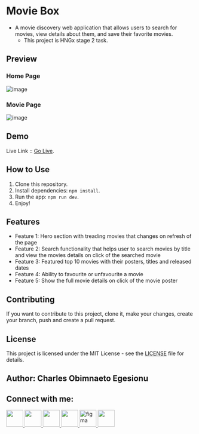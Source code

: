 # Movie Box

- A movie discovery web application that allows users to search for movies, view details about them, and save their favorite movies.
    - This project is HNGx stage 2 task.

## Preview
### Home Page
![image](https://github.com/IamNaeto/moviebox/assets/105589308/0c4e654a-85e6-4f3e-9856-3ef1c1e9c436)

### Movie Page
![image](https://github.com/IamNaeto/moviebox/assets/105589308/b871a5af-8d4f-4f08-a080-326491745c09)


## Demo

Live Link :: [Go Live](https://movieshowbox.vercel.app/).

## How to Use

1. Clone this repository.
2. Install dependencies: `npm install`.
3. Run the app: `npm run dev`.
4. Enjoy!

## Features

- Feature 1: Hero section with treading movies that changes on refresh of the page
- Feature 2: Search functionality that helps user to search movies by title and view the movies details on click of the searched movie
- Feature 3: Featured top 10 movies with their posters, titles and released dates 
- Feature 4: Ability to favourite or unfavourite a movie
- Feature 5: Show the full movie details on click of the movie poster

## Contributing

If you want to contribute to this project, clone it, make your changes, create your branch, push and create a pull request.

## License

This project is licensed under the MIT License - see the [LICENSE](LICENSE) file for details.

## Author: Charles Obimnaeto Egesionu ##

## Connect with me: ##

<a href="https://linkedin.com/in/charles-obimnaetochukwu-egesionu/">
<img src="https://cdn.jsdelivr.net/gh/devicons/devicon/icons/linkedin/linkedin-original.svg" width="45" height="45"/>
</a>

<a href="https://twitter.com/naetocharlie/">
<img src="https://cdn.jsdelivr.net/gh/devicons/devicon/icons/twitter/twitter-original.svg" width="45" height="45"/>
</a>

<a href="https://www.instagram.com/iam_naetocharlie/">
<img src="https://upload.wikimedia.org/wikipedia/commons/thumb/9/96/Instagram.svg/512px-Instagram.svg.png?20170725025253" width="45" height="45"/>
</a>

<a href="https://stackoverflow.com/users/20085737/iamnaeto">
 <img src="https://upload.wikimedia.org/wikipedia/commons/thumb/e/ef/Stack_Overflow_icon.svg/512px-Stack_Overflow_icon.svg.png?20190716190036" width="45" height="45"/>
</a>

<a href="https://www.figma.com/@iamnaeto">
 <img src="https://cdn.jsdelivr.net/gh/devicons/devicon/icons/figma/figma-original.svg" alt="figma" width="45" height="45"/>
</a>

<a href="https://replit.com/@IamNaeto">
 <img src="https://upload.wikimedia.org/wikipedia/commons/thumb/b/b2/Repl.it_logo.svg/512px-Repl.it_logo.svg.png?20190414162605" width="45" height="45"/>
</a>

